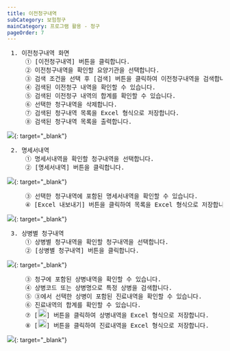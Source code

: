 ```yaml
---
title: 이전청구내역
subCategory: 보험청구
mainCategory: 프로그램 활용 - 청구
pageOrder: 7
---
```


<pre>
 <t2><bold>1. 이전청구내역 화면</bold></t2>
     ① [이전청구내역] 버튼을 클릭합니다.
     ② 이전청구내역을 확인할 요양기관을 선택합니다.
     ③ 검색 조건을 선택 후 [검색] 버튼을 클릭하여 이전청구내역을 검색합니다.
     ④ 검색된 이전청구 내역을 확인할 수 있습니다.
     ⑤ 검색된 이전청구 내역의 합계를 확인할 수 있습니다.
     ⑥ 선택한 청구내역을 삭제합니다.
     ⑦ 검색된 청구내역 목록을 Excel 형식으로 저장합니다.
     ⑧ 검색된 청구내역 목록을 출력합니다.
</pre>

[![](/images/{{page.url}}_1.png)](/images/{{page.url}}_1.png){: target="_blank"}

<pre>
 <t2><bold>2. 명세서내역</bold></t2>
     ① 명세서내역을 확인할 청구내역을 선택합니다.
     ② [명세서내역] 버튼을 클릭합니다.
</pre>

[![](/images/{{page.url}}_2.png)](/images/{{page.url}}_2.png){: target="_blank"}

<pre>
     ③ 선택한 청구내역에 포함된 명세서내역을 확인할 수 있습니다.
     ④ [Excel 내보내기] 버튼을 클릭하여 목록을 Excel 형식으로 저장합니다.
</pre>

[![](/images/{{page.url}}_3.png)](/images/{{page.url}}_3.png){: target="_blank"}

<pre>
 <t2><bold>3. 상병별 청구내역</bold></t2>
     ① 상병별 청구내역을 확인할 청구내역을 선택합니다.
     ② [상병별 청구내역] 버튼을 클릭합니다.
</pre>

[![](/images/{{page.url}}_4.png)](/images/{{page.url}}_4.png){: target="_blank"}

<pre>
     ③ 청구에 포함된 상병내역을 확인할 수 있습니다.
     ④ 상병코드 또는 상병명으로 특정 상병을 검색합니다.
     ⑤ ③에서 선택한 상병이 포함된 진료내역을 확인할 수 있습니다.
     ⑥ 진료내역의 합계를 확인할 수 있습니다.
     ⑦ [<img src="/images/{{page.url}}_btn_1.png"  width="20" height="20">] 버튼을 클릭하여 상병내역을 Excel 형식으로 저장합니다.
     ⑧ [<img src="/images/{{page.url}}_btn_1.png"  width="20" height="20">] 버튼을 클릭하여 진료내역을 Excel 형식으로 저장합니다.
</pre>

[![](/images/{{page.url}}_5.png)](/images/{{page.url}}_5.png){: target="_blank"}

